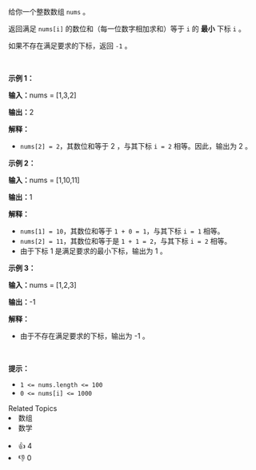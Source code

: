 <p>给你一个整数数组&nbsp;<code>nums</code>&nbsp;。</p>

<p>返回满足 <code>nums[i]</code>&nbsp;的数位和（每一位数字相加求和）等于 <code>i</code>&nbsp;的 <strong>最小</strong>&nbsp;下标&nbsp;<code>i</code> 。</p>

<p>如果不存在满足要求的下标，返回&nbsp;<code>-1</code> 。</p>

<p>&nbsp;</p>

<p><b>示例 1：</b></p>

<div class="example-block"> 
 <p><span class="example-io"><b>输入：</b>nums = [1,3,2]</span></p> 
</div>

<p><span class="example-io"><b>输出：</b>2</span></p>

<p><b>解释：</b></p>

<ul> 
 <li><code>nums[2] = 2</code>，其数位和等于&nbsp;2 ，与其下标&nbsp;<code>i = 2</code>&nbsp;相等。因此，输出为&nbsp;2 。</li> 
</ul>

<p><b>示例 2：</b></p>

<div class="example-block"> 
 <p><span class="example-io"><b>输入：</b>nums = [1,10,11]</span></p> 
</div>

<p><span class="example-io"><b>输出：</b>1</span></p>

<p><b>解释：</b></p>

<ul> 
 <li><code>nums[1] = 10</code>，其数位和等于&nbsp;<code>1 + 0 = 1</code>，与其下标 <code>i = 1</code>&nbsp;相等。</li> 
 <li><code>nums[2] = 11</code>，其数位和等于是 <code>1 + 1 = 2</code>，与其下标&nbsp;<code>i = 2</code>&nbsp;相等。</li> 
 <li>由于下标 1 是满足要求的最小下标，输出为&nbsp;1 。</li> 
</ul>

<p><b>示例 3：</b></p>

<div class="example-block"> 
 <p><span class="example-io"><b>输入：</b>nums = [1,2,3]</span></p> 
</div>

<p><span class="example-io"><b>输出：</b>-1</span></p>

<p><b>解释：</b></p>

<ul> 
 <li>由于不存在满足要求的下标，输出为&nbsp;-1 。</li> 
</ul>

<p>&nbsp;</p>

<p><b>提示：</b></p>

<ul> 
 <li><code>1 &lt;= nums.length &lt;= 100</code></li> 
 <li><code>0 &lt;= nums[i] &lt;= 1000</code></li> 
</ul>

<div><div>Related Topics</div><div><li>数组</li><li>数学</li></div></div><br><div><li>👍 4</li><li>👎 0</li></div>